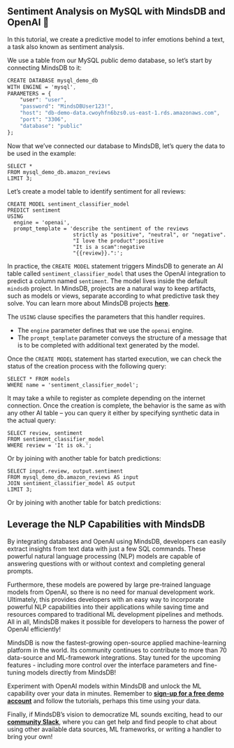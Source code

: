 ## **Sentiment Analysis on MySQL with MindsDB and OpenAI** 🛫

In this tutorial, we create a predictive model to infer emotions behind a text, a task also known as sentiment analysis.

We use a table from our MySQL public demo database, so let’s start by connecting MindsDB to it:

```css
CREATE DATABASE mysql_demo_db
WITH ENGINE = 'mysql',
PARAMETERS = {
    "user": "user",
    "password": "MindsDBUser123!",
    "host": "db-demo-data.cwoyhfn6bzs0.us-east-1.rds.amazonaws.com",
    "port": "3306",
    "database": "public"
};
```

Now that we’ve connected our database to MindsDB, let’s query the data to be used in the example:

```plaintext
SELECT *
FROM mysql_demo_db.amazon_reviews
LIMIT 3;
```

Let’s create a model table to identify sentiment for all reviews:

```plaintext
CREATE MODEL sentiment_classifier_model
PREDICT sentiment
USING
  engine = 'openai',
  prompt_template = 'describe the sentiment of the reviews
                     strictly as "positive", "neutral", or "negative".
                     "I love the product":positive
                     "It is a scam":negative
                     "{{review}}.":';
```

In practice, the `CREATE MODEL` statement triggers MindsDB to generate an AI table called `sentiment_classifier_model` that uses the OpenAI integration to predict a column named `sentiment`. The model lives inside the default `mindsdb` project. In MindsDB, projects are a natural way to keep artifacts, such as models or views, separate according to what predictive task they solve. You can learn more about MindsDB projects [**here**](https://docs.mindsdb.com/sql/project).

The `USING` clause specifies the parameters that this handler requires.

*   The `engine` parameter defines that we use the `openai` engine.
*   The `prompt_template` parameter conveys the structure of a message that is to be completed with additional text generated by the model.

Once the `CREATE MODEL` statement has started execution, we can check the status of the creation process with the following query:

```plaintext
SELECT * FROM models
WHERE name = 'sentiment_classifier_model';
```

It may take a while to register as complete depending on the internet connection. Once the creation is complete, the behavior is the same as with any other AI table – you can query it either by specifying synthetic data in the actual query:

```plaintext
SELECT review, sentiment
FROM sentiment_classifier_model
WHERE review = 'It is ok.';
```

Or by joining with another table for batch predictions:

```plaintext
SELECT input.review, output.sentiment
FROM mysql_demo_db.amazon_reviews AS input
JOIN sentiment_classifier_model AS output
LIMIT 3;
```

Or by joining with another table for batch predictions:

## **Leverage the NLP Capabilities with MindsDB**

By integrating databases and OpenAI using MindsDB, developers can easily extract insights from text data with just a few SQL commands. These powerful natural language processing (NLP) models are capable of answering questions with or without context and completing general prompts.

Furthermore, these models are powered by large pre-trained language models from OpenAI, so there is no need for manual development work. Ultimately, this provides developers with an easy way to incorporate powerful NLP capabilities into their applications while saving time and resources compared to traditional ML development pipelines and methods. All in all, MindsDB makes it possible for developers to harness the power of OpenAI efficiently!

MindsDB is now the fastest-growing open-source applied machine-learning platform in the world. Its community continues to contribute to more than 70 data-source and ML-framework integrations. Stay tuned for the upcoming features - including more control over the interface parameters and fine-tuning models directly from MindsDB!

Experiment with OpenAI models within MindsDB and unlock the ML capability over your data in minutes. Remember to [**sign-up for a free demo account**](https://cloud.mindsdb.com/register/nlp) and follow the tutorials, perhaps this time using your data.

Finally, if MindsDB’s vision to democratize ML sounds exciting, head to our [**community Slack**](https://mindsdb.com/joincommunity), where you can get help and find people to chat about using other available data sources, ML frameworks, or writing a handler to bring your own!